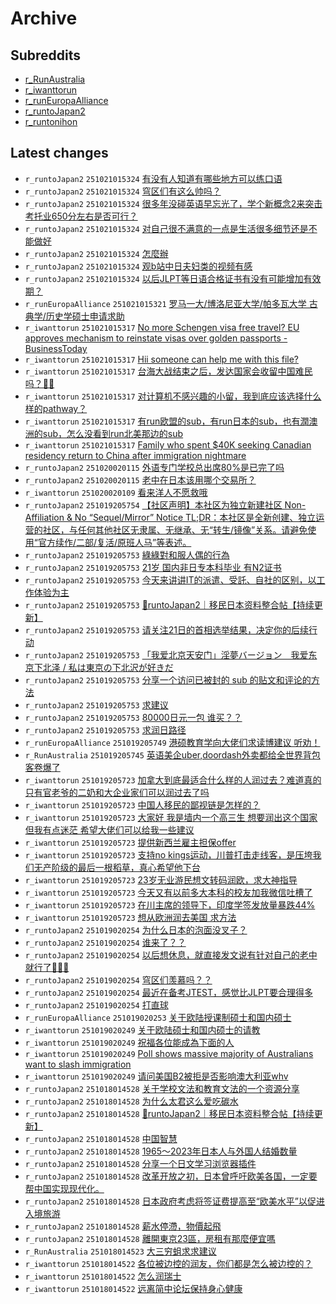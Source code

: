 # Archive

## Subreddits

- [r_RunAustralia](r_RunAustralia/index.md)
- [r_iwanttorun](r_iwanttorun/index.md)
- [r_runEuropaAlliance](r_runEuropaAlliance/index.md)
- [r_runtoJapan2](r_runtoJapan2/index.md)
- [r_runtonihon](r_runtonihon/index.md)

## Latest changes

- `r_runtoJapan2` `251021015324` [有没有人知道有哪些地方可以练口语](posts/r_runtoJapan2/251020090303_1obf4qd.md)
- `r_runtoJapan2` `251021015324` [穹区们有这么帅吗？](posts/r_runtoJapan2/251020161019_1obmmnn.md)
- `r_runtoJapan2` `251021015324` [很多年没碰英语早忘光了，学个新概念2来突击考托业650分左右是否可行？](posts/r_runtoJapan2/251020110537_1obg3ei.md)
- `r_runtoJapan2` `251021015324` [对自己很不满意的一点是生活很多细节还是不能做好](posts/r_runtoJapan2/251020090855_1obf7ro.md)
- `r_runtoJapan2` `251021015324` [怎麼辦](posts/r_runtoJapan2/251020202236_1obsnih.md)
- `r_runtoJapan2` `251021015324` [观b站中日夫妇类的视频有感](posts/r_runtoJapan2/251020144416_1obkrjj.md)
- `r_runtoJapan2` `251021015324` [以后JLPT等日语合格证书有没有可能增加有效期？](posts/r_runtoJapan2/251021003509_1obyr9q.md)
- `r_runEuropaAlliance` `251021015321` [罗马一大/博洛尼亚大学/帕多瓦大学  古典学/历史学硕士申请求助](posts/r_runEuropaAlliance/251020081539_1obeewl.md)
- `r_iwanttorun` `251021015317` [No more Schengen visa free travel? EU approves mechanism to reinstate visas over golden passports - BusinessToday](posts/r_iwanttorun/251020151028_1oblc36.md)
- `r_iwanttorun` `251021015317` [Hii someone can help me with this file?](posts/r_iwanttorun/251020064043_1obcuf7.md)
- `r_iwanttorun` `251021015317` [台海大战结束之后，发达国家会收留中国难民吗？🙏🏻](posts/r_iwanttorun/251020080200_1obe6es.md)
- `r_iwanttorun` `251021015317` [对计算机不感兴趣的小留，我到底应该选择什么样的pathway？](posts/r_iwanttorun/251020205856_1obtmt7.md)
- `r_iwanttorun` `251021015317` [有run欧盟的sub，有run日本的sub，也有潤澳洲的sub，怎么没看到run北美那边的sub](posts/r_iwanttorun/251020091633_1obfbxi.md)
- `r_iwanttorun` `251021015317` [Family who spent $40K seeking Canadian residency return to China after immigration nightmare](posts/r_iwanttorun/251020183402_1obpqgq.md)
- `r_runtoJapan2` `251020020115` [外语专门学校总出席80%是已完了吗](posts/r_runtoJapan2/251020011742_1ob6u0l.md)
- `r_runtoJapan2` `251020020115` [老中在日本该用哪个交易所？](posts/r_runtoJapan2/251019232629_1ob4fto.md)
- `r_iwanttorun` `251020020109` [看来洋人不愿救哦](posts/r_iwanttorun/251019230113_1ob3vlb.md)
- `r_runtoJapan2` `251019205754` [【社区声明】本社区为独立新建社区 Non-Affiliation & No “Sequel/Mirror” Notice       TL;DR：本社区是全新创建、独立运营的社区，与任何其他社区无隶属、无继承、无“转生/镜像”关系。请避免使用“官方续作/二部/复活/原班人马”等表述。](posts/r_runtoJapan2/250930073117_1nu6u3k.md)
- `r_runtoJapan2` `251019205753` [綠綠對和服人偶的行為](posts/r_runtoJapan2/251019152609_1oasfxn.md)
- `r_runtoJapan2` `251019205753` [21岁 国内非日专本科毕业 有N2证书](posts/r_runtoJapan2/251019040516_1oag3tf.md)
- `r_runtoJapan2` `251019205753` [今天来讲讲IT的派遣、受託、自社的区别，以工作体验为主](posts/r_runtoJapan2/251019081219_1oak5mt.md)
- `r_runtoJapan2` `251019205753` [🗾runtoJapan2｜移民日本资料整合帖【持续更新】](posts/r_runtoJapan2/251017080419_1o8vf4l.md)
- `r_runtoJapan2` `251019205753` [请关注21日的首相选举结果，决定你的后续行动](posts/r_runtoJapan2/251019133202_1oapqfl.md)
- `r_runtoJapan2` `251019205753` [「我爱北京天安门」淫夢バージョン　我爱东京下北泽 / 私は東京の下北沢が好きだ](posts/r_runtoJapan2/251019080202_1oak011.md)
- `r_runtoJapan2` `251019205753` [分享一个访问已被封的 sub 的贴文和评论的方法](posts/r_runtoJapan2/251019201646_1oazwgj.md)
- `r_runtoJapan2` `251019205753` [求建议](posts/r_runtoJapan2/251019082538_1oakcy1.md)
- `r_runtoJapan2` `251019205753` [80000日元一包 谁买？？](posts/r_runtoJapan2/251019065756_1oaizyb.md)
- `r_runtoJapan2` `251019205753` [求润日路径](posts/r_runtoJapan2/251009023232_1o1ukgj.md)
- `r_runEuropaAlliance` `251019205749` [港硕教育学向大佬们求读博建议 听劝！](posts/r_runEuropaAlliance/251019114226_1oanipf.md)
- `r_RunAustralia` `251019205745` [英语美企uber,doordash外卖都给全世界背包客卷爆了](posts/r_RunAustralia/251019140417_1oaqgnh.md)
- `r_iwanttorun` `251019205723` [加拿大到底最适合什么样的人润过去？难道真的只有官老爷的二奶和大企业家们可以润过去了吗](posts/r_iwanttorun/251004002719_1nxfttu.md)
- `r_iwanttorun` `251019205723` [中国人移民的鄙视链是怎样的？](posts/r_iwanttorun/251019075429_1oajvr1.md)
- `r_iwanttorun` `251019205723` [大家好 我是墙内一个高三生 想要润出这个国家 但我有点迷茫 希望大佬们可以给我一些建议](posts/r_iwanttorun/251019201522_1oazv4o.md)
- `r_iwanttorun` `251019205723` [提供新西兰雇主担保offer](posts/r_iwanttorun/251019164356_1oauezy.md)
- `r_iwanttorun` `251019205723` [支持no kings运动，川普打击走线客，是压垮我们无产阶级的最后一根稻草，真心希望他下台](posts/r_iwanttorun/251019131328_1oapbxv.md)
- `r_iwanttorun` `251019205723` [23岁无业游民想文转码润欧，求大神指导](posts/r_iwanttorun/251019165850_1oausl7.md)
- `r_iwanttorun` `251019205723` [今天又有以前多大本科的校友加我微信吐槽了](posts/r_iwanttorun/251019054208_1oahrth.md)
- `r_iwanttorun` `251019205723` [在川主席的领导下，印度学签发放量暴跌44%](posts/r_iwanttorun/251011000757_1o3h9ne.md)
- `r_iwanttorun` `251019205723` [想从欧洲润去美国 求方法](posts/r_iwanttorun/251019124902_1oaot1x.md)
- `r_runtoJapan2` `251019020254` [为什么日本的泡面没叉子？](posts/r_runtoJapan2/251018080048_1o9pz7n.md)
- `r_runtoJapan2` `251019020254` [谁来了？？](posts/r_runtoJapan2/251018152310_1o9ynic.md)
- `r_runtoJapan2` `251019020254` [以后想休息，就直接发文说有针对自己的老中就行了🏃🏻‍♂️](posts/r_runtoJapan2/251018064933_1o9ou63.md)
- `r_runtoJapan2` `251019020254` [穹区们羡慕吗？？](posts/r_runtoJapan2/251018061658_1o9ob3h.md)
- `r_runtoJapan2` `251019020254` [最近在备考JTEST，感觉比JLPT要合理得多](posts/r_runtoJapan2/251018111723_1o9t40m.md)
- `r_runtoJapan2` `251019020254` [打直球](posts/r_runtoJapan2/251018051050_1o9n75r.md)
- `r_runEuropaAlliance` `251019020253` [关于欧陆授课制硕士和国内硕士](posts/r_runEuropaAlliance/251018134109_1o9w4sk.md)
- `r_iwanttorun` `251019020249` [关于欧陆硕士和国内硕士的请教](posts/r_iwanttorun/251018133624_1o9w0mu.md)
- `r_iwanttorun` `251019020249` [祝福各位能成為下面的人](posts/r_iwanttorun/251018230631_1oaa7qn.md)
- `r_iwanttorun` `251019020249` [Poll shows massive majority of Australians want to slash immigration](posts/r_iwanttorun/251018145601_1o9xyv3.md)
- `r_iwanttorun` `251019020249` [请问美国B2被拒是否影响澳大利亚whv](posts/r_iwanttorun/251018020651_1o9js05.md)
- `r_runtoJapan2` `251018014528` [关于学校文法和教育文法的一个资源分享](posts/r_runtoJapan2/251017083507_1o8vw02.md)
- `r_runtoJapan2` `251018014528` [为什么太君这么爱吃碳水](posts/r_runtoJapan2/251017151855_1o946c5.md)
- `r_runtoJapan2` `251018014528` [🗾runtoJapan2｜移民日本资料整合帖【持续更新】](posts/r_runtoJapan2/251017080419_1o8vf4l.md)
- `r_runtoJapan2` `251018014528` [中国智慧](posts/r_runtoJapan2/251017085114_1o8w4q5.md)
- `r_runtoJapan2` `251018014528` [1965～2023年日本人与外国人结婚数量](posts/r_runtoJapan2/251017091455_1o8wi3y.md)
- `r_runtoJapan2` `251018014528` [分享一个日文学习浏览器插件](posts/r_runtoJapan2/251017082052_1o8vo4h.md)
- `r_runtoJapan2` `251018014528` [改革开放之初，日本曾呼吁欧美各国，一定要帮中国实现现代化。](posts/r_runtoJapan2/251017132150_1o916jo.md)
- `r_runtoJapan2` `251018014528` [日本政府考虑将签证费提高至“欧美水平”以促进入境旅游](posts/r_runtoJapan2/251017152653_1o94dsh.md)
- `r_runtoJapan2` `251018014528` [薪水停滯，物價起飛](posts/r_runtoJapan2/251017183428_1o99c29.md)
- `r_runtoJapan2` `251018014528` [離開東京23區，房租有那麼便宜嗎](posts/r_runtoJapan2/251017165327_1o96nzq.md)
- `r_RunAustralia` `251018014523` [大三穷蛆求求建议](posts/r_RunAustralia/251017122127_1o8zsrl.md)
- `r_iwanttorun` `251018014522` [各位被边控的润友，你们都是怎么被边控的？](posts/r_iwanttorun/251017162320_1o95viu.md)
- `r_iwanttorun` `251018014522` [怎么润瑞士](posts/r_iwanttorun/251017215834_1o9ei97.md)
- `r_iwanttorun` `251018014522` [远离简中论坛保持身心健康](posts/r_iwanttorun/251017032638_1o8qphx.md)
